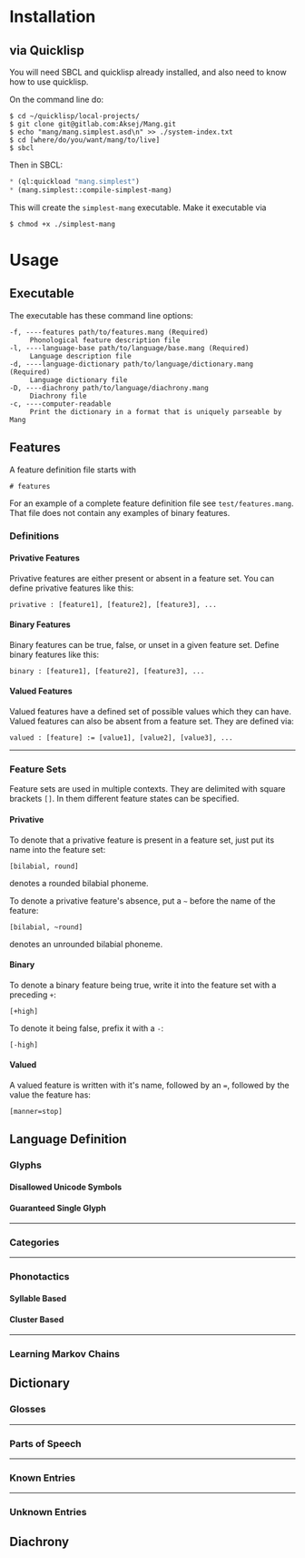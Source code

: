 # Installation
## via Quicklisp
You will need SBCL and quicklisp already installed, and also need to know how to
use quicklisp.

On the command line do:

```
$ cd ~/quicklisp/local-projects/
$ git clone git@gitlab.com:Aksej/Mang.git
$ echo "mang/mang.simplest.asd\n" >> ./system-index.txt
$ cd [where/do/you/want/mang/to/live]
$ sbcl
```

Then in SBCL:

```lisp
* (ql:quickload "mang.simplest")
* (mang.simplest::compile-simplest-mang)
```

This will create the `simplest-mang` executable. Make it executable via

```
$ chmod +x ./simplest-mang
```



# Usage
## Executable
The executable has these command line options:

```
-f, ----features path/to/features.mang (Required)                      
     Phonological feature description file
-l, ----language-base path/to/language/base.mang (Required)            
     Language description file
-d, ----language-dictionary path/to/language/dictionary.mang (Required)
     Language dictionary file
-D, ----diachrony path/to/language/diachrony.mang                      
     Diachrony file
-c, ----computer-readable                                              
     Print the dictionary in a format that is uniquely parseable by Mang
```


## Features
A feature definition file starts with

```
# features
```

For an example of a complete feature definition file see
`test/features.mang`. That file does not contain any examples of binary
features.

### Definitions

#### Privative Features
Privative features are either present or absent in a feature set. You can define
privative features like this:

```
privative : [feature1], [feature2], [feature3], ...
```


#### Binary Features
Binary features can be true, false, or unset in a given feature set. Define
binary features like this:

```
binary : [feature1], [feature2], [feature3], ...
```


#### Valued Features
Valued features have a defined set of possible values which they can
have. Valued features can also be absent from a feature set. They are defined
via:

```
valued : [feature] := [value1], [value2], [value3], ...
```

***


### Feature Sets
Feature sets are used in multiple contexts. They are delimited with square
brackets `[]`. In them different feature states can be specified.

#### Privative
To denote that a privative feature is present in a feature set, just put its
name into the feature set:

```
[bilabial, round]
```

denotes a rounded bilabial phoneme.

To denote a privative feature's absence, put a `~` before the name of the
feature:

```
[bilabial, ~round]
```

denotes an unrounded bilabial phoneme.


#### Binary
To denote a binary feature being true, write it into the feature set with a
preceding `+`:

```
[+high]
```

To denote it being false, prefix it with a `-`:

```
[-high]
```


#### Valued
A valued feature is written with it's name, followed by an `=`, followed by the
value the feature has:

```
[manner=stop]
```



## Language Definition
### Glyphs
#### Disallowed Unicode Symbols


#### Guaranteed Single Glyph


***


### Categories


***


### Phonotactics
#### Syllable Based


#### Cluster Based


***


### Learning Markov Chains



## Dictionary

### Glosses


***


### Parts of Speech


***


### Known Entries


***


### Unknown Entries



## Diachrony

